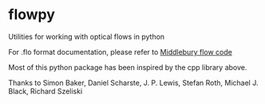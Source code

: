 # flowpy
Utilities for working with optical flows in python

For .flo format documentation, please refer to [Middlebury flow code](http://vision.middlebury.edu/flow/code/flow-code/)

Most of this python package has been inspired by the cpp library above.

Thanks to Simon Baker, Daniel Scharste, J. P. Lewis, Stefan Roth, Michael J. Black, Richard Szeliski
